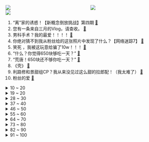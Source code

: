 <div >
	<a style="float:left;width:55%;" href = "https://github.com/anuraghazra/github-readme-stats">
	 <img src = "https://github-readme-stats.vercel.app/api?username=iuuuuuaena&theme=buefy&show_icons=true"/>
	</a>
	<a  style="float:right;width:45%" href = "https://github.com/anuraghazra/github-readme-stats">
	 <img  src="https://github-readme-stats.vercel.app/api/top-langs/?username=anuraghazra&layout=compact"/>
	</a>
	</div>

[![](https://img.shields.io/badge/jxd-@jxdgogogo.xyz-yellowgreen.svg)](https://www.jxdgogogo.xyz)<br>
1. “离”家的诱惑！【新概念倒放挑战】第四期 [:link:](//www.bilibili.com/video/BV1qg41137Ea) <br>
2. 您有一条来自三月的Vlog，请查收。 [:link:](//www.bilibili.com/video/BV1Rv411G71E) <br>
3. 男科手术？我的最爱！！！！ [:link:](//www.bilibili.com/video/BV1iB4y1u7yv) <br>
4. 你绝对猜不到我从粉丝给的这张照片中发现了什么？【网络迷踪7】 [:link:](//www.bilibili.com/video/BV1Fv411V7cQ) <br>
5. 笑死 ，我被这玩意给骗了10w！！！ [:link:](//www.bilibili.com/video/BV1E54y1V7Rs) <br>
6. “什么？你觉得650块够吃一天？” [:link:](//www.bilibili.com/video/BV1TV41177ZD) <br>
7. “荒唐！650块还不够你吃一天？” [:link:](//www.bilibili.com/video/BV1h44y1z7fx) <br>
8. 《壳》 [:link:](//www.bilibili.com/video/BV1bg41137fb) <br>
9. 利路修和景甜组CP？我从来没见过这么甜的拉郎配！（我太难了） [:link:](//www.bilibili.com/video/BV1Cg41137v7) <br>
10. 粉丝的爱 [:link:](//www.bilibili.com/video/BV1Yh411Y7eB) <br>
<details>
<summary>10 ~ 20</summary>

11. 一 个 傻 子 想 要 被 坑 ！！！ [:link:](//www.bilibili.com/video/BV1LV41177ry) <br>
12. 《突然好想你》 [:link:](//www.bilibili.com/video/BV1aq4y1j7zh) <br>
13. 销！售！之！王！ [:link:](//www.bilibili.com/video/BV13y4y1375m) <br>
14. 【真人GTA】自 备 纸 巾 [:link:](//www.bilibili.com/video/BV1564y1k79B) <br>
15. 【STN快报第五季40】光荣要做魂系《最终幻想》？可我寻思让蒂法爱丽丝打排球不是更好么? [:link:](//www.bilibili.com/video/BV1qq4y1E7tp) <br>
16. papi酱的周一放送——文艺作品挑刺会 [:link:](//www.bilibili.com/video/BV1Dy4y1g7WB) <br>
17. 看到爆笑！两千年前的中国上古奇书写的也太好玩了 [:link:](//www.bilibili.com/video/BV1Wq4y1j7ti) <br>
18. 郭杰瑞：难的不是我们要说什么 而是美国人想看什么 [:link:](//www.bilibili.com/video/BV1GB4y1u71r) <br>
19. 最 强 卧 底 王 ！！ [:link:](//www.bilibili.com/video/BV1qo4y117t5) <br>
</details>
<details>
<summary>19 ~ 20</summary>

20. 这个视频能精准地猜中你的年龄！ [:link:](//www.bilibili.com/video/BV1yB4y1u7pR) <br>
21. 《 你 好，穿 山 甲 》 [:link:](//www.bilibili.com/video/BV17Q4y1d75R) <br>
22. 这些水果你吃过吗，帅小伙买来一堆奇葩水果，没想到还有不能吃的 [:link:](//www.bilibili.com/video/BV1do4y117Nc) <br>
23. 《 当代网络媒体现状 》！！！ [:link:](//www.bilibili.com/video/BV16K4y1G7D5) <br>
24. 【全网第一】我破解了灵笼的上古文字-发现惊天大秘密 [:link:](//www.bilibili.com/video/BV1PQ4y1d788) <br>
25. 【内鬼对线】教室玩电脑还被同学挤网速!?? [:link:](//www.bilibili.com/video/BV14h411Y7kN) <br>
26. 【黑胶】周杰伦《晴天》经典神曲！那是我逝去的青春！ [:link:](//www.bilibili.com/video/BV1n5411g7nJ) <br>
27. 妹妹，有点上头啊！Bunny ❤ [:link:](//www.bilibili.com/video/BV1Dy4y1g7EU) <br>
28. 为什么你根本不胖，还会有小肚腩？ [:link:](//www.bilibili.com/video/BV1hh411Y7uR) <br>
</details>
<details>
<summary>28 ~ 30</summary>

29. 我只会心疼哥哥【朗诵版】 [:link:](//www.bilibili.com/video/BV1rb4y1o72b) <br>
30. 这辈子绝对要看一次的，看完人间清醒！ [:link:](//www.bilibili.com/video/BV1ch411i7RQ) <br>
31. 【洛克王国怀旧版】时隔十年，当你重新打开洛克王国...... [:link:](//www.bilibili.com/video/BV1z54y1V7iX) <br>
32. 五 等 分 的 新 娘 [:link:](//www.bilibili.com/video/BV1844y1z7GX) <br>
33. 【白天刷不到 晚上躲不掉】01 [:link:](//www.bilibili.com/video/BV1C54y1V75H) <br>
34. 【原神手书】百变酒精/温迪（全程发酒疯）全手绘227张 [:link:](//www.bilibili.com/video/BV1w64y1o7kN) <br>
35. 1分钟get低调朋友圈官宣照，超甜来袭！ [:link:](//www.bilibili.com/video/BV1D54y1V7V4) <br>
36. 《青莲兰陵》永远在对手意想不到的地方出现，才是合格的兰陵王！！！ [:link:](//www.bilibili.com/video/BV12f4y1h7fp) <br>
37. 肯德基：我价值千万的烤翅秘方你就拿来免费送人？ [:link:](//www.bilibili.com/video/BV1JQ4y1d77r) <br>
</details>
<details>
<summary>37 ~ 40</summary>

38. 这个视频的后续我实在不忍心发出来 [:link:](//www.bilibili.com/video/BV1zo4y1177F) <br>
39. MAGA回来了！共和党集体掉头,“懂”山再起 [:link:](//www.bilibili.com/video/BV1bU4y1L7k4) <br>
40. 九种语言版《大鱼》：原来你生来就属于天际... [:link:](//www.bilibili.com/video/BV1KK4y1R7su) <br>
41. “丧尸病毒”害我失去了重要的伙伴！ [:link:](//www.bilibili.com/video/BV1pf4y1h7KJ) <br>
42. 【嘟督咆哮解说】宅家玩手办的自闭少女竟被乱拳打死？惨！《生化危机8：屯儿》（第三话） [:link:](//www.bilibili.com/video/BV1764y1o7kR) <br>
43. 我发现了璃月的文化原型！帝君？不，人民才是璃月的主角！B站最全璃月历史文化考据鉴赏（原神考据鉴赏02） [:link:](//www.bilibili.com/video/BV1Nv411V7sC) <br>
44. 真正的战斗！才刚刚开始！ [:link:](//www.bilibili.com/video/BV1Jf4y1h7af) <br>
45. 《新大头儿子小头爸爸》纯属恶心观众，你凭什么劝别人大度一点 [:link:](//www.bilibili.com/video/BV1mf4y1h7xF) <br>
46. 想家了 在英国花1800元去米其林餐厅吃顿烤鸭 [:link:](//www.bilibili.com/video/BV1c64y1o76i) <br>
</details>
<details>
<summary>46 ~ 50</summary>

47. 1.2亿摄氏度“燃烧”101秒！中国“人造太阳”创造新世界记录 [:link:](//www.bilibili.com/video/BV1Nh411i7Me) <br>
48. 为帮爸爸戒烟，给他做了个戒烟头盔，很有孝！ [:link:](//www.bilibili.com/video/BV1H64y1k7tz) <br>
49. 热度一跌再跌？游戏发行12年，UP主告诉你：我的世界已经凉了？【见证伟大】 [:link:](//www.bilibili.com/video/BV1M64y1k7ee) <br>
50. 难以超越！无数人心中的第一悬疑神剧《真探》P1 [:link:](//www.bilibili.com/video/BV1Yg411379X) <br>
51. 男声翻唱 |《热爱105℃的你》超甜歌曲【KBShinya】 [:link:](//www.bilibili.com/video/BV16o4y11719) <br>
52. 一口下去，整个人都扭曲了！ [:link:](//www.bilibili.com/video/BV1P44y1k73V) <br>
53. 挑战一口气洗5只猫，才洗3只就累趴下，铲屎官真的超逊哎！ [:link:](//www.bilibili.com/video/BV1R54y1V7Xs) <br>
54. 头号饮家!【茶系我知己】 [:link:](//www.bilibili.com/video/BV1J5411g7nt) <br>
55. 【半佛】会计做得好，牢饭少不了。 [:link:](//www.bilibili.com/video/BV1e54y1V7Au) <br>
</details>
<details>
<summary>55 ~ 60</summary>

56. 工业区里的小面馆，炒刀削老干妈炒饭各来一份，实惠 [:link:](//www.bilibili.com/video/BV1dQ4y1R7PS) <br>
57. 高考内卷巅峰神剧，妈妈，别拦我，我还能学！暗黑高分大戏《天空之城》 [:link:](//www.bilibili.com/video/BV1JU4y1L7Zq) <br>
58. 曾经手游世界第一，如今无人问津，7分钟带你了解水果忍者背后的故事 [:link:](//www.bilibili.com/video/BV1pB4y1u7nP) <br>
59. 《身 临 其 境》的驾驶体验 [:link:](//www.bilibili.com/video/BV1Lq4y1j7kC) <br>
60. 有一天我突然发现，努力好像没有什么用 [:link:](//www.bilibili.com/video/BV1mo4y11784) <br>
61. 中国高考好可怕！不像美国，有钱就能上名校【世界名校高考黑幕】 [:link:](//www.bilibili.com/video/BV1Jq4y1j7Pw) <br>
62. 当showmaker输掉MSI后被暗裔腐化 [:link:](//www.bilibili.com/video/BV1FV41177HV) <br>
63. 把小外甥的作文改成鲁迅体 [:link:](//www.bilibili.com/video/BV1zh411Y7HT) <br>
64. 没什么，只是喜欢他25岁就博士毕业！ [:link:](//www.bilibili.com/video/BV1zK4y1R7SU) <br>
</details>
<details>
<summary>64 ~ 70</summary>

65. 玩这个游戏的时候别眨眼！一不小心眼泪就会掉下来！ [:link:](//www.bilibili.com/video/BV1P44y1k7x4) <br>
66. 京阿尼复活！龙女仆回归！2021年七月新番导视！ [:link:](//www.bilibili.com/video/BV1tf4y1h75m) <br>
67. 前方超震撼 这大概是你今年看的最爽的视频！ [:link:](//www.bilibili.com/video/BV1h44y1z7kQ) <br>
68. 当微胖女孩尝试仙女裙！太仙了！ [:link:](//www.bilibili.com/video/BV1GA41137dC) <br>
69. 【苏星河】电商软件的逻辑，百亿补贴的秘密 [:link:](//www.bilibili.com/video/BV1gK4y1V7WE) <br>
70. 【阿牛】外国网友疑问：中国能做到24小时不停电吗？ [:link:](//www.bilibili.com/video/BV1yo4y117pb) <br>
71. 第几层？ [:link:](//www.bilibili.com/video/BV1R44y1r73o) <br>
72. 在餐厅觉得不好吃是谁的问题？反正不是我的问题！【凭啥这么贵ep25-明阁】 [:link:](//www.bilibili.com/video/BV1m44y1r7b5) <br>
73. 百变小糕，封印解除！！！ [:link:](//www.bilibili.com/video/BV1Mv411V7tJ) <br>
</details>
<details>
<summary>73 ~ 80</summary>

74. 啊 哈 哈 哈 哈 ！ ！ ！ [:link:](//www.bilibili.com/video/BV1Y5411g7G9) <br>
75. 又 来 上 课 了！ [:link:](//www.bilibili.com/video/BV1E5411g75J) <br>
76. 饮茶哥：想知我开工系咩样？来睇我认真修船啦 [:link:](//www.bilibili.com/video/BV1h44y1z7YG) <br>
77. 【时代少年团】广告拍摄花絮 [:link:](//www.bilibili.com/video/BV1zU4y1L71F) <br>
78. 【MSI】终极一战！硬核分析RNG与DK决赛博弈！血战五局的世界冠军含金量有多足！ [:link:](//www.bilibili.com/video/BV16U4y1L7yX) <br>
79. 这个沙雕短片看完笑了我三天！！！ [:link:](//www.bilibili.com/video/BV1PV41177jV) <br>
80. 年轻人，求你们别再给电信诈骗送钱了 [:link:](//www.bilibili.com/video/BV195411T7d4) <br>
81. 唱一下10年前那些让我们"中毒"的动漫神曲! 【捏碳小剧场】 [:link:](//www.bilibili.com/video/BV1RK4y1G7Wg) <br>
82. 刘德华模仿流量明星耍大牌这段，我可以能笑一晚上！ [:link:](//www.bilibili.com/video/BV1rK4y1R7RH) <br>
</details>
<details>
<summary>82 ~ 90</summary>

83. 做UP主真的太太太太太难了… [:link:](//www.bilibili.com/video/BV1yB4y1u7MS) <br>
84. 消化一下：弹丸小国叫板中俄，立陶宛图啥？ [:link:](//www.bilibili.com/video/BV1W64y1o7RM) <br>
85. “❤️𝓑𝓪𝓫𝔂 𝓘 𝓬𝓸𝓶𝓮 𝓫𝓪𝓬𝓴 𝓯𝓸𝓻 𝔂𝓸𝓾❤️” [:link:](//www.bilibili.com/video/BV1Th411i7ZJ) <br>
86. 【地球常客】我为何支持米哈游，兼谈自己游戏行业经历。 [:link:](//www.bilibili.com/video/BV1Mo4y127X2) <br>
87. 钢琴键落下的一瞬间，夏天和童年都回来了 [:link:](//www.bilibili.com/video/BV1P5411g7BX) <br>
88. 【戴建业】“他年禾下可乘凉”我被B站同学写的悼词打动了 [:link:](//www.bilibili.com/video/BV1aK4y1R73s) <br>
89. 互换衣橱！！把200斤的男朋友打扮成女仆是什么体验？ [:link:](//www.bilibili.com/video/BV1jU4y1L7Vx) <br>
90. 她为了瘦腿，不惜切断小腿神经！十年后竟然？…. [:link:](//www.bilibili.com/video/BV1oQ4y1R7ps) <br>
91. 杀手皇后的工作原理 [:link:](//www.bilibili.com/video/BV1SU4y1L7Cp) <br>
</details>
<details>
<summary>91 ~ 100</summary>

92. 华农兄弟：场里的鸡鸭避暑指南，我们让它们清凉一夏，很实用哦 [:link:](//www.bilibili.com/video/BV19y4y1g7XJ) <br>
93. 保姆级刘海管理！一看就会 女团铁刘海｜显脸小 [:link:](//www.bilibili.com/video/BV1Xv411G7wU) <br>
94. 5W日元跟美食基一起挑战奇葩扭蛋机！竟然一发就出大奖了！ [:link:](//www.bilibili.com/video/BV1uK4y1V7mg) <br>
95. 【摸王TV】明日方舟篇14 转盘·饮茶·狐打人 [:link:](//www.bilibili.com/video/BV1J54y1V7XX) <br>
96. 当 代 疫 苗 接 种 现 状 [:link:](//www.bilibili.com/video/BV1b44y1z7bt) <br>
97. 新疆爆辣炒米粉：“我终于被猴哥破解了！” [:link:](//www.bilibili.com/video/BV1SK4y1G7H3) <br>
98. 我直接半夜在宿舍唱Unravel  ！！！室友已经被我吃了 [:link:](//www.bilibili.com/video/BV14f4y1h7FX) <br>
99. 高  情  商  嘲  讽 [:link:](//www.bilibili.com/video/BV1N5411g7aQ) <br>
100. 人间炼狱，只进不出！戏精组们再度上演监狱风云《越狱》第三季1-3 [:link:](//www.bilibili.com/video/BV1JU4y1L7UB) <br>
</details>
